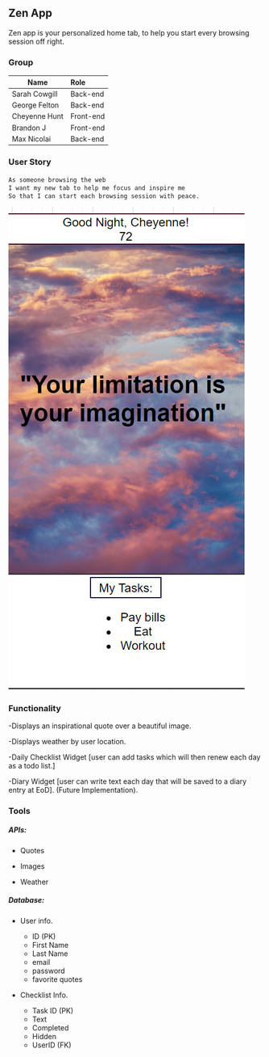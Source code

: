## Zen App

Zen app is your personalized home tab, to help you start every browsing session off right.

### Group

| Name          | Role      |
| ------------- | :-------- |
| Sarah Cowgill | Back-end  |
| George Felton | Back-end  |
| Cheyenne Hunt | Front-end |
| Brandon J     | Front-end |
| Max Nicolai   | Back-end  |

### User Story

```
As someone browsing the web
I want my new tab to help me focus and inspire me
So that I can start each browsing session with peace.
```
![demo](image/preview.png)


### Functionality

-Displays an inspirational quote over a beautiful image.

-Displays weather by user location.

-Daily Checklist Widget [user can add tasks which will then renew each day as a todo list.]

-Diary Widget [user can write text each day that will be saved to a diary entry at EoD]. (Future Implementation).



### Tools

##### APIs:

* Quotes

* Images

* Weather

##### Database:

* User info.
  * ID (PK)
  * First Name
  * Last Name
  * email
  * password
  * favorite quotes

* Checklist Info.
  * Task ID (PK)
  * Text
  * Completed
  * Hidden
  * UserID (FK)